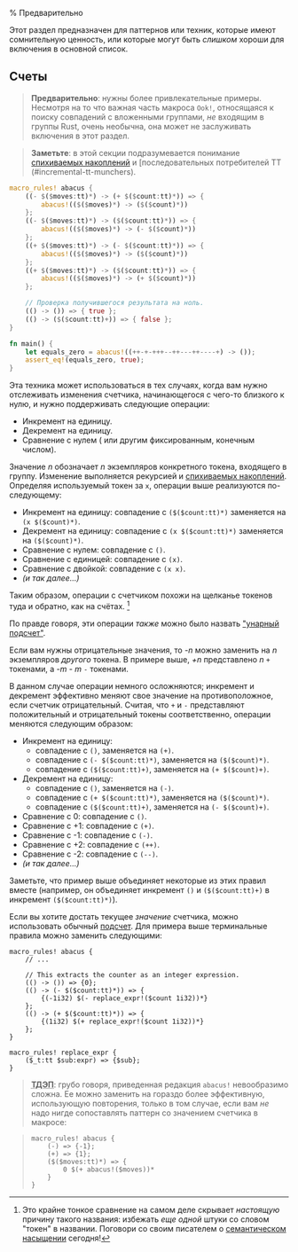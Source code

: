 % Предварительно

Этот раздел предназначен для паттернов или техник, которые имеют сомнительную
ценность, или которые могут быть *слишком* хороши для включения в основной
список.

## Счеты

> **Предварительно**: нужны более привлекательные примеры. Несмотря на то что
важная часть макроса `Ook!`, относящаяся к поиску совпадений с вложенными
группами, *не* входящим в группы Rust, очень необычна, она может не
заслуживать включения в этот раздел.

> **Заметьте**: в этой секции подразумевается понимание [спихиваемых 
накоплений](#push-down-accumulation) и [последовательных потребителей TT
(#incremental-tt-munchers).

```rust
macro_rules! abacus {
    ((- $($moves:tt)*) -> (+ $($count:tt)*)) => {
        abacus!(($($moves)*) -> ($($count)*))
    };
    ((- $($moves:tt)*) -> ($($count:tt)*)) => {
        abacus!(($($moves)*) -> (- $($count)*))
    };
    ((+ $($moves:tt)*) -> (- $($count:tt)*)) => {
        abacus!(($($moves)*) -> ($($count)*))
    };
    ((+ $($moves:tt)*) -> ($($count:tt)*)) => {
        abacus!(($($moves)*) -> (+ $($count)*))
    };

    // Проверка получившегося результата на ноль.
    (() -> ()) => { true };
    (() -> ($($count:tt)+)) => { false };
}

fn main() {
    let equals_zero = abacus!((++-+-+++--++---++----+) -> ());
    assert_eq!(equals_zero, true);
}
```

Эта техника может использоваться в тех случаях, когда вам нужно отслеживать
изменения счетчика, начинающегося с чего-то близкого к нулю, и нужно
поддерживать следующие операции:

* Инкремент на единицу.
* Декремент на единицу.
* Сравнение с нулем ( или другим фиксированным, конечным числом).

Значение *n* обозначает *n* экземпляров конкретного токена, входящего в группу.
Изменение выполняется рекурсией и [спихиваемых накоплений](#push-down-accumulation).
Определяя используемый токен за `x`, операции выше реализуются по-следующему:

* Инкремент на единицу: совпадение с `($($count:tt)*)` заменяется на `(x $($count)*)`.
* Декремент на единицу: совпадение с `(x $($count:tt)*)` заменяется на `($($count)*)`.
* Сравнение с нулем: совпадение с `()`.
* Сравнение с единицей: совпадение с `(x)`.
* Сравнение с двойкой: совпадение с `(x x)`.
* *(и так далее...)*

Таким образом, операции с счетчиком похожи на щелканье токенов туда и обратно,
как на счётах. [^счёты]

[^счёты]: Это крайне тонкое сравнение на самом деле скрывает *настоящую* причину
такого названия: избежать *еще одной* штуки со словом "токен" в названии.
Поговори со своим писателем о [семантическом насыщении](https://en.wikipedia.org/wiki/Semantic_satiation) сегодня!

По правде говоря, эти операции *также* можно было назвать ["унарный подсчет"](https://en.wikipedia.org/wiki/Unary_numeral_system).

Если вам нужны отрицательные значения, то *-n* можно заменить на *n* экземпляров
*другого* токена.  В примере выше, *+n* представлено *n* `+` токенами, а *-m* -
*m* `-` токенами.

В данном случае операции немного осложняются; инкремент и декремент эффективно
меняют свое значение на противоположное, если счетчик отрицательный.  Считая,
что `+` и `-` представляют положительный и отрицательный токены соответственно,
операции меняются следующим образом:

* Инкремент на единицу:
  * совпадение с `()`, заменяется на `(+)`.
  * совпадение с `(- $($count:tt)*)`, заменяется на `($($count)*)`.
  * совпадение с `($($count:tt)+)`, заменяется на `(+ $($count)+)`.
* Декремент на единицу:
  * совпадение с `()`, заменяется на `(-)`.
  * совпадение с `(+ $($count:tt)*)`, заменяется на `($($count)*)`.
  * совпадение с `($($count:tt)+)`, заменяется на `(- $($count)+)`.
* Сравнение с 0: совпадение с `()`.
* Сравнение с +1: совпадение с `(+)`.
* Сравнение с -1: совпадение с `(-)`.
* Сравнение с +2: совпадение с `(++)`.
* Сравнение с -2: совпадение с `(--)`.
* *(и так далее...)*

Заметьте, что пример выше объединяет некоторые из этих правил вместе (например,
он объединяет инкремент `()` и `($($count:tt)+)` в инкремент `($($count:tt)*)`).

Если вы хотите достать текущее *значение* счетчика, можно использовать обычный
[подсчет](../blk/README.html#counting). Для примера выше терминальные правила
можно заменить следующими:

```ignore
macro_rules! abacus {
    // ...

    // This extracts the counter as an integer expression.
    (() -> ()) => {0};
    (() -> (- $($count:tt)*)) => {
        {(-1i32) $(- replace_expr!($count 1i32))*}
    };
    (() -> (+ $($count:tt)*)) => {
        {(1i32) $(+ replace_expr!($count 1i32))*}
    };
}

macro_rules! replace_expr {
    ($_t:tt $sub:expr) => {$sub};
}
```

> **<abbr title="Только для этого примера">ТДЭП</abbr>**: грубо говоря,
приведенная редакция `abacus!` невообразимо сложна. Ее можно заменить на
гораздо более эффективную, использующую повторения, только в том случае,
если вам *не* надо нигде сопоставлять паттерн со значением счетчика в
макросе:


>
> ```ignore
> macro_rules! abacus {
>     (-) => {-1};
>     (+) => {1};
>     ($($moves:tt)*) => {
>         0 $(+ abacus!($moves))*
>     }
> }
> ```
